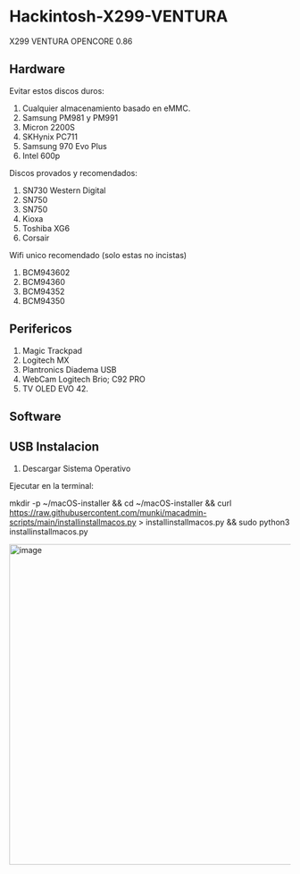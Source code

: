 # Hackintosh-X299-VENTURA
X299 VENTURA OPENCORE 0.86


## Hardware

Evitar estos discos duros:

1. Cualquier almacenamiento basado en eMMC.
1. Samsung PM981 y PM991 
1. Micron 2200S
1. SKHynix PC711
1. Samsung 970 Evo Plus
1. Intel 600p

Discos provados y recomendados:

1. SN730 Western Digital
1. SN750
1. SN750
1. Kioxa
1. Toshiba XG6
1. Corsair

Wifi unico recomendado (solo estas no incistas)

1. BCM943602
1. BCM94360
1. BCM94352
1. BCM94350


## Perifericos

1. Magic Trackpad
1. Logitech MX
1. Plantronics Diadema USB
1. WebCam Logitech Brio; C92 PRO
1. TV OLED EVO 42.

## Software

## USB Instalacion

1. Descargar Sistema Operativo

Ejecutar en la terminal:

mkdir -p ~/macOS-installer && cd ~/macOS-installer && curl https://raw.githubusercontent.com/munki/macadmin-scripts/main/installinstallmacos.py > installinstallmacos.py && sudo python3 installinstallmacos.py

<img width="574" alt="image" src="https://user-images.githubusercontent.com/8379954/203932591-afb73f90-8429-4687-b80a-2cad513d75b2.png">

